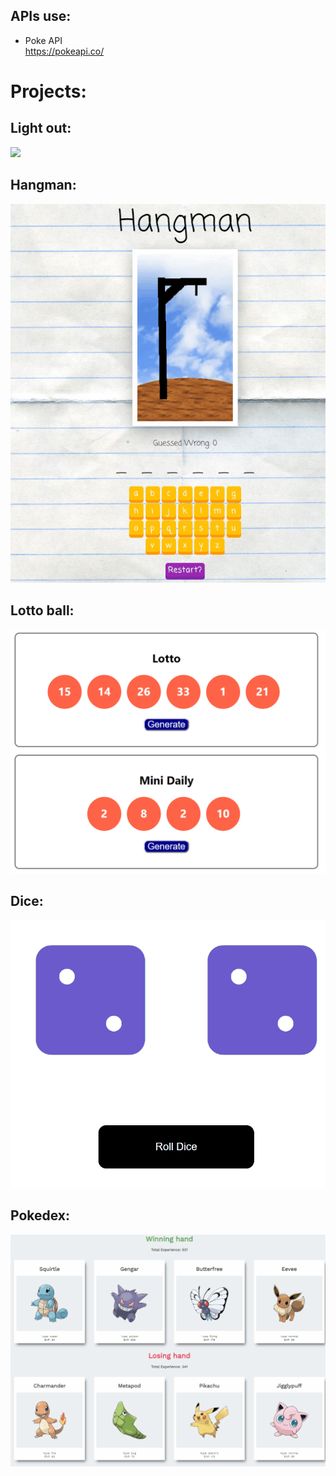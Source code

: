 ## APIs use:
* Poke API   
https://pokeapi.co/

# Projects:
## Light out:
<img src="IMAGES/lightout.gif">

## Hangman:
<img src="IMAGES/hangman.gif">

## Lotto ball:
<img src="IMAGES/lotto.gif">

## Dice:
<img src="IMAGES/dice.gif">

## Pokedex:  
<img src="IMAGES/pokedex.gif">